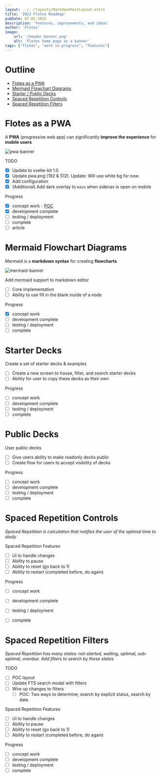 ```yaml
---
layout: ../../layouts/MarkdownPostLayout.astro
title: '2023 Flotes Roadmap'
pubDate: 07-01-2022
description: 'Features, improvements, and ideas'
author: 'Flotes'
image:
    url: '/header-banner.png' 
    alt: 'Flotes home page as a banner'
tags: ["flotes", "work in progress", "features"]
---
```



# Outline
- [Flotes as a PWA](#pwa)
- [Mermaid Flowchart Diagrams](#mermaid)
- [Starter / Public Decks](#starter)
- [Spaced Repetition Controls](#spaced)
- [Spaced Repetition Filters](#filters)

# <a name="pwa"></a> Flotes as a PWA 
A **PWA** (progressive web app) can significantly **improve the experience** for **mobile users**

![pwa-banner](/pwa-2.png)

TODO
- [x] Update to svelte-kit 1.0
- [x] Update pwa.png (192 & 512). Update: Will use white bg for now.
- [x] Add configuration
- [x] (Additional) Add dark overlay to `main` when sidenav is open on mobile

Progress
- [x] concept work - [POC](https://github.com/Everduin94/svelte-kit-pwa-example)
- [x] development complete
- [ ] testing / deployment
- [ ] complete
- [ ] article

# <a name="mermaid"></a> Mermaid Flowchart Diagrams
Mermaid is a **markdown syntax** for creating **flowcharts**

![mermaid-banner](/mermaid-banner.png)

Add mermaid support to markdown editor
- [ ] Core implementation
- [ ] Ability to use fill in the blank inside of a node

Progress
- [x] concept work
- [ ] development complete
- [ ] testing / deployment
- [ ] complete

# <a name="starter"></a> Starter Decks

Create a set of starter decks & examples
- [ ] Create a new screen to house, filter, and search starter decks
- [ ] Ability for user to copy these decks as their own

Progress
- [ ] concept work
- [ ] development complete
- [ ] testing / deployment
- [ ] complete

# Public Decks

User public decks
- [ ] Give users ability to make readonly decks public
- [ ] Create flow for users to accept visibility of decks

Progress
- [ ] concept work
- [ ] development complete
- [ ] testing / deployment
- [ ] complete

# <a name="spaced"></a> Spaced Repetition Controls
*Spaced Repetition is calculation that notifies the user of the optimal time to study*

Spaced Repetition Features
- [ ] UI to handle changes
- [ ] Ability to pause
- [ ] Ability to reset (go back to 1)
- [ ] Ability to restart (completed before, do again)

Progress
- [ ] concept work
- [ ] development complete
- [ ] testing / deployment
- [ ] complete



# <a name="filters"></a> Spaced Repetition Filters
*Spaced Repetition has many states: not-started, waiting, optimal, sub-optimal, overdue. Add filters to search by these states*

TODO
- [ ] POC layout
- [ ] Update FTS search modal with filters
- [ ] Wire up changes to filters
  - [ ] POC: Two ways to determine; search by explicit status, search by date

Spaced Repetition Features
- [ ] UI to handle changes
- [ ] Ability to pause
- [ ] Ability to reset (go back to 1)
- [ ] Ability to restart (completed before, do again)

Progress
- [ ] concept work
- [ ] development complete
- [ ] testing / deployment
- [ ] complete
